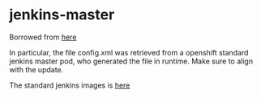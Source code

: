 # jenkins-master

Borrowed from [here](https://github.com/siamaksade/jenkins-s2i-example/tree/master/master)

In particular, the file config.xml was retrieved from a openshift standard jenkins master pod, who generated the file in runtime. Make sure to align with the update.

The standard jenkins images is [here](https://github.com/openshift/jenkins.git)
